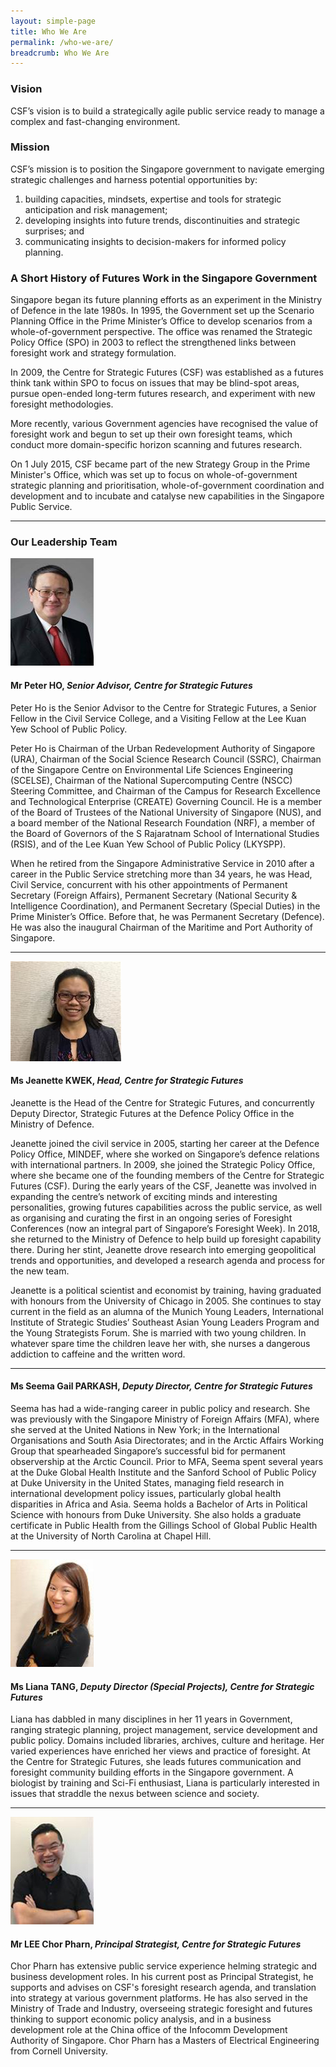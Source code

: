 ```yaml
---
layout: simple-page
title: Who We Are
permalink: /who-we-are/
breadcrumb: Who We Are
---
```


### **Vision**

CSF’s vision is to build a strategically agile public service ready to manage a complex and fast-changing environment.



### **Mission**

CSF’s mission is to position the Singapore government to navigate emerging strategic challenges and harness potential opportunities by:
1. building capacities, mindsets, expertise and tools for strategic anticipation and risk management;
2. developing insights into future trends, discontinuities and strategic surprises; and
3. communicating insights to decision-makers for informed policy planning.

### **A Short History of Futures Work in the Singapore Government**

Singapore began its future planning efforts as an experiment in the Ministry of Defence in the late 1980s. In 1995, the Government set up the Scenario Planning Office in the Prime Minister’s Office to develop scenarios from a whole-of-government perspective. The office was renamed the Strategic Policy Office (SPO) in 2003 to reflect the strengthened links between foresight work and strategy formulation.

In 2009, the Centre for Strategic Futures (CSF) was established as a futures think tank within SPO to focus on issues that may be blind-spot areas, pursue open-ended long-term futures research, and experiment with new foresight methodologies.

More recently, various Government agencies have recognised the value of foresight work and begun to set up their own foresight teams, which conduct more domain-specific horizon scanning and futures research.

On 1 July 2015, CSF became part of the new Strategy Group in the Prime Minister's Office, which was set up to focus on whole-of-government strategic planning and prioritisation, whole-of-government coordination and development and to incubate and catalyse new capabilities in the Singapore Public Service. 

----

### **Our Leadership Team**


<img src="https://github.com/isomerpages/isomerpages-csf/raw/staging/files/media-centre/mr-peter-ho.png" style="max-width: 180px; max-height: 270px;" alt="Peter Ho CSF" />

#### **Mr Peter HO,** *Senior Advisor, Centre for Strategic Futures*

Peter Ho is the Senior Advisor to the Centre for Strategic Futures, a Senior Fellow in the Civil Service College, and a Visiting Fellow at the Lee Kuan Yew School of Public Policy.

Peter Ho is Chairman of the Urban Redevelopment Authority of Singapore (URA), Chairman of the Social Science Research Council (SSRC), Chairman of the Singapore Centre on Environmental Life Sciences Engineering (SCELSE), Chairman of the National Supercomputing Centre (NSCC) Steering Committee, and Chairman of the Campus for Research Excellence and Technological Enterprise (CREATE) Governing Council. He is a member of the Board of Trustees of the National University of Singapore (NUS), and a board member of the National Research Foundation (NRF), a member of the Board of Governors of the S Rajaratnam School of International Studies (RSIS), and of the Lee Kuan Yew School of Public Policy (LKYSPP).

When he retired from the Singapore Administrative Service in 2010 after a career in the Public Service stretching more than 34 years, he was Head, Civil Service, concurrent with his other appointments of Permanent Secretary (Foreign Affairs), Permanent Secretary (National Security & Intelligence Coordination), and Permanent Secretary (Special Duties) in the Prime Minister’s Office. Before that, he was Permanent Secretary (Defence). He was also the inaugural Chairman of the Maritime and Port Authority of Singapore.

----
<img src="https://github.com/isomerpages/isomerpages-csf/raw/staging/files/media-centre/JK.jpg" style="max-width: 180px; max-height: 270px;" alt="Jeanette Kwek CSF" />

#### **Ms Jeanette KWEK,** *Head, Centre for Strategic Futures*

Jeanette is the Head of the Centre for Strategic Futures, and concurrently Deputy Director, Strategic Futures at the Defence Policy Office in the Ministry of Defence. 

Jeanette joined the civil service in 2005, starting her career at the Defence Policy Office, MINDEF, where she worked on Singapore’s defence relations with international partners. In 2009, she joined the Strategic Policy Office, where she became one of the founding members of the Centre for Strategic Futures (CSF). During the early years of the CSF, Jeanette was involved in expanding the centre’s network of exciting minds and interesting personalities, growing futures capabilities across the public service, as well as organising and curating the first in an ongoing series of Foresight Conferences (now an integral part of Singapore’s Foresight Week). In 2018, she returned to the Ministry of Defence to help build up foresight capability there. During her stint, Jeanette drove research into emerging geopolitical trends and opportunities, and developed a research agenda and process for the new team. 

Jeanette is a political scientist and economist by training, having graduated with honours from the University of Chicago in 2005. She continues to stay current in the field as an alumna of the Munich Young Leaders, International Institute of Strategic Studies’ Southeast Asian Young Leaders Program and the Young Strategists Forum. She is married with two young children. In whatever spare time the children leave her with, she nurses a dangerous addiction to caffeine and the written word. 

----


#### **Ms Seema Gail PARKASH,** *Deputy Director, Centre for Strategic Futures*

Seema has had a wide-ranging career in public policy and research.  She was previously with the Singapore Ministry of Foreign Affairs (MFA), where she served at the United Nations in New York; in the International Organisations and South Asia Directorates; and in the Arctic Affairs Working Group that spearheaded Singapore’s successful bid for permanent observership at the Arctic Council.  Prior to MFA, Seema spent several years at the Duke Global Health Institute and the Sanford School of Public Policy at Duke University in the United States, managing field research in international development policy issues, particularly global health disparities in Africa and Asia.  Seema holds a Bachelor of Arts in Political Science with honours from Duke University.  She also holds a graduate certificate in Public Health from the Gillings School of Global Public Health at the University of North Carolina at Chapel Hill.


----
<img src="https://github.com/isomerpages/isomerpages-csf/raw/staging/files/media-centre/MLT" style="max-width: 180px; max-height: 270px;" alt="Liana Tang CSF" />

#### **Ms Liana TANG,** *Deputy Director (Special Projects), Centre for Strategic Futures*

Liana has dabbled in many disciplines in her 11 years in Government, ranging strategic planning, project management, service development and public policy. Domains included libraries, archives, culture and heritage. Her varied experiences have enriched her views and practice of foresight. At the Centre for Strategic Futures, she leads futures communication and foresight community building efforts in the Singapore government. A biologist by training and Sci-Fi enthusiast, Liana is particularly interested in issues that straddle the nexus between science and society.

----

<img src="https://github.com/isomerpages/isomerpages-csf/raw/staging/files/media-centre/LCP" style="max-width: 180px; max-height: 270px;" alt="Lee Chor Pharn CSF" />

#### **Mr LEE Chor Pharn,** *Principal Strategist, Centre for Strategic Futures*

Chor Pharn has extensive public service experience helming strategic and business development roles. In his current post as Principal Strategist, he supports and advises on CSF's foresight research agenda, and translation into strategy at various government platforms. He has also served in the Ministry of Trade and Industry, overseeing strategic foresight and futures thinking to support economic policy analysis, and in a business development role at the China office of the Infocomm Development Authority of Singapore. Chor Pharn has a Masters of Electrical Engineering from Cornell University.

